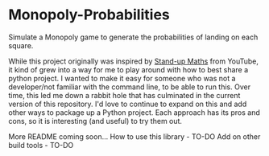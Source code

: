 # Monopoly-Probabilities
Simulate a Monopoly game to generate the probabilities of landing on each square.

While this project originally was inspired by
[Stand-up Maths](https://www.youtube.com/user/standupmaths) from YouTube, it
kind of grew into a way for me to play around with how to best share a python
project. I wanted to make it easy for someone who was not a developer/not
familiar with the command line, to be able to run this. Over time, this led me
down a rabbit hole that has culminated in the current version of this
repository. I'd love to continue to expand on this and add other ways to
package up a Python project. Each approach has its pros and cons, so it is
interesting (and useful) to try them out.

More README coming soon...
How to use this library - TO-DO
Add on other build tools - TO-DO
